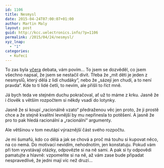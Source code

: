 ```yaml
---
id: 1106
title: Nesmysl
date: 2015-04-24T07:00:07+01:00
author: Martin Maly
layout: post
guid: http://kcc.uelectronics.info/?p=1106
permalink: /2015/04/24/nesmysl/
xyz_lnap:
  - "1"
categories:
  - Kuřecí
---
```

To zas byla [včera](http://kcc.uelectronics.info/2015/04/23/sportka/ "Sportka") debata, vám povím&#8230; To jsem se dozvěděl, co jsem všechno napsal, že jsem se nestačil divit. Třeba že &#8222;mít děti je jeden z nesmyslů, který dělá z lidí chudáky&#8220;, nebo že &#8222;sázejí jen chudí, a to není pravda&#8220;. Kde to ti lidé četli, to nevím, ale přišli to říct mně.

Já bych teda ve stejném duchu pokračoval, ať už to máme z krku. Jasně že i člověk s větším rozpočtem si někdy vsadí do lotynky.

Jasně že si koupí &#8222;racionálně vzato&#8220; předraženou věc jen proto, že ji prostě chce a že stejně kvalitní levnější by mu nepřinesla to potěšení. A jasně že pro to pak hledá racionální a &#8222;racionální&#8220; argumenty.

Ale většinou v tom neutápí výraznější část svého rozpočtu.

Je mi šumafú, kdo co dělá a jak se chová a proč má touhu si kupovat něco, na co nemá. Do motivací nevidím, nehodnotím, jen konstatuju. Pokud vám při tom vyvstávají otázky, odpovězte si na ně sami. A pak si ty odpovědi pamatujte a hlavně: vzpomeňte si na ně, až vám zase bude připadat nespravedlivé, že jedni mají víc než druzí&#8230;